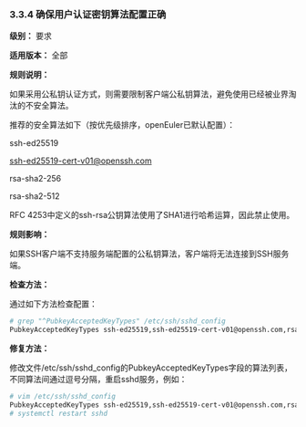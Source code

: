 ### 3.3.4 确保用户认证密钥算法配置正确

**级别：** 要求

**适用版本：** 全部

**规则说明：** 

如果采用公私钥认证方式，则需要限制客户端公私钥算法，避免使用已经被业界淘汰的不安全算法。

推荐的安全算法如下（按优先级排序，openEuler已默认配置）：

ssh-ed25519

ssh-ed25519-cert-v01@openssh.com

rsa-sha2-256

rsa-sha2-512

RFC 4253中定义的ssh-rsa公钥算法使用了SHA1进行哈希运算，因此禁止使用。

**规则影响：**

如果SSH客户端不支持服务端配置的公私钥算法，客户端将无法连接到SSH服务端。

**检查方法：**

通过如下方法检查配置：

```bash
# grep "^PubkeyAcceptedKeyTypes" /etc/ssh/sshd_config
PubkeyAcceptedKeyTypes ssh-ed25519,ssh-ed25519-cert-v01@openssh.com,rsa-sha2-256,rsa-sha2-512
```

**修复方法：**

修改文件/etc/ssh/sshd_config的PubkeyAcceptedKeyTypes字段的算法列表，不同算法间通过逗号分隔，重启sshd服务，例如：

```bash
# vim /etc/ssh/sshd_config
PubkeyAcceptedKeyTypes ssh-ed25519,ssh-ed25519-cert-v01@openssh.com,rsa-sha2-256,rsa-sha2-512
# systemctl restart sshd
```